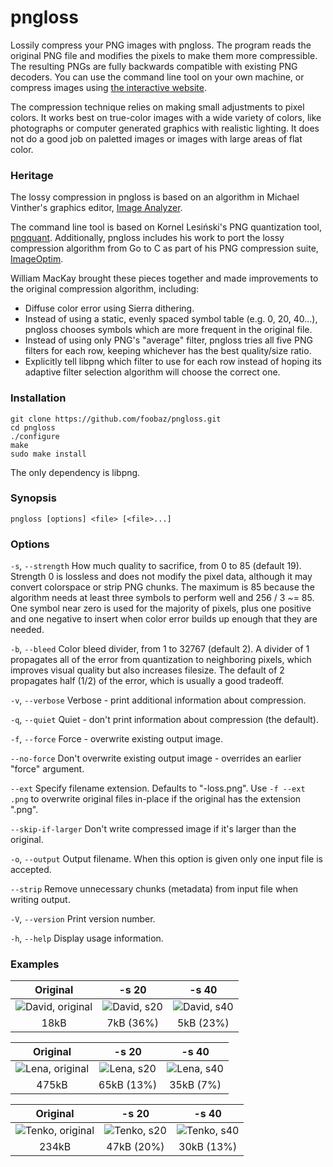pngloss
=======

Lossily compress your PNG images with pngloss. The program reads the original
PNG file and modifies the pixels to make them more compressible.  The
resulting PNGs are fully backwards compatible with existing PNG decoders.  You
can use the command line tool on your own machine, or compress images using
[the interactive website](https://frammish.org/pngloss/).

The compression technique relies on making small adjustments to pixel colors.
It works best on true-color images with a wide variety of colors, like
photographs or computer generated graphics with realistic lighting. It does
not do a good job on paletted images or images with large areas of flat color.

### Heritage

The lossy compression in pngloss is based on an algorithm in Michael Vinther's
graphics editor, [Image Analyzer](http://meesoft.logicnet.dk/Analyzer/).

The command line tool is based on Kornel Lesiński's PNG quantization tool,
[pngquant](https://pngquant.org/). Additionally, pngloss includes his work to
port the lossy compression algorithm from Go to C as part of his PNG
compression suite, [ImageOptim](https://imageoptim.com/).

William MacKay brought these pieces together and made improvements to the
original compression algorithm, including:
- Diffuse color error using Sierra dithering.
- Instead of using a static, evenly spaced symbol table (e.g. 0, 20, 40...),
pngloss chooses symbols which are more frequent in the original file.
- Instead of using only PNG's "average" filter, pngloss tries all five PNG
filters for each row, keeping whichever has the best quality/size ratio.
- Explicitly tell libpng which filter to use for each row instead of hoping
its adaptive filter selection algorithm will choose the correct one.

### Installation

    git clone https://github.com/foobaz/pngloss.git
    cd pngloss
    ./configure
    make
    sudo make install

The only dependency is libpng.

### Synopsis

`pngloss [options] <file> [<file>...]`

### Options

`-s`, `--strength`
How much quality to sacrifice, from 0 to 85 (default 19). Strength 0 is
lossless and does not modify the pixel data, although it may convert
colorspace or strip PNG chunks. The maximum is 85 because the algorithm
needs at least three symbols to perform well and 256 / 3 ~= 85. One symbol
near zero is used for the majority of pixels, plus one positive and one
negative to insert when color error builds up enough that they are needed.

`-b`, `--bleed`
Color bleed divider, from 1 to 32767 (default 2). A divider of 1
propagates all of the error from quantization to neighboring pixels, which
improves visual quality but also increases filesize. The default of 2
propagates half (1/2) of the error, which is usually a good tradeoff.

`-v`, `--verbose`
Verbose - print additional information about compression.

`-q`, `--quiet`
Quiet - don't print information about compression (the default).

`-f`, `--force`
Force - overwrite existing output image.

`--no-force`
Don't overwrite existing output image - overrides an earlier "force" argument.

`--ext`
Specify filename extension. Defaults to "-loss.png". Use `-f --ext .png` to
overwrite original files in-place if the original has the extension ".png".

`--skip-if-larger`
Don't write compressed image if it's larger than the original.

`-o`, `--output`
Output filename. When this option is given only one input file is accepted.

`--strip`
Remove unnecessary chunks (metadata) from input file when writing output.

`-V`, `--version`
Print version number.

`-h`, `--help`
Display usage information.

### Examples
| Original | -s 20 | -s 40 |
| :------: | :---: | :---: |
| ![David, original](http://frammish.org/pngloss/david.png) | ![David, s20](http://frammish.org/pngloss/david-s20.png) | ![David, s40](http://frammish.org/pngloss/david-s40.png) |
| 18kB | 7kB (36%) | 5kB (23%) |

| Original | -s 20 | -s 40 |
| :------: | :---: | :---: |
| ![Lena, original](http://frammish.org/pngloss/lena.png) | ![Lena, s20](http://frammish.org/pngloss/lena-s20.png) | ![Lena, s40](http://frammish.org/pngloss/lena-s40.png) |
| 475kB | 65kB (13%) | 35kB (7%) |

| Original | -s 20 | -s 40 |
| :------: | :---: | :---: |
| ![Tenko, original](http://frammish.org/pngloss/tenko.png) | ![Tenko, s20](http://frammish.org/pngloss/tenko-s20.png) | ![Tenko, s40](http://frammish.org/pngloss/tenko-s40.png) |
| 234kB | 47kB (20%) | 30kB (13%) |
